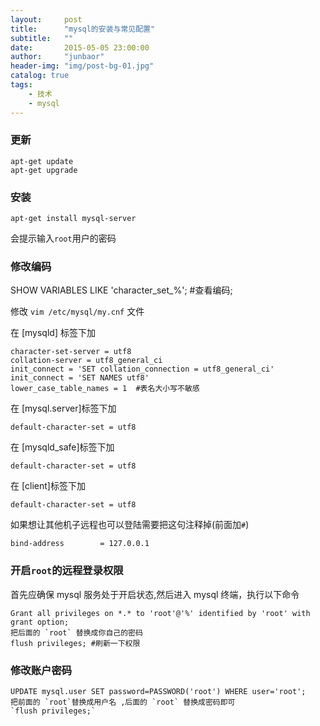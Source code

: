 ```yaml
---
layout:     post
title:      "mysql的安装与常见配置"
subtitle:   ""
date:       2015-05-05 23:00:00
author:     "junbaor"
header-img: "img/post-bg-01.jpg"
catalog: true
tags:
    - 技术
    - mysql
---
```


### 更新
```
apt-get update
apt-get upgrade
```

### 安装
`apt-get install mysql-server`

会提示输入`root`用户的密码

### 修改编码

SHOW VARIABLES LIKE 'character_set_%'; #查看编码;

修改 `vim /etc/mysql/my.cnf` 文件

在 [mysqld] 标签下加
```
character-set-server = utf8
collation-server = utf8_general_ci
init_connect = 'SET collation_connection = utf8_general_ci'
init_connect = 'SET NAMES utf8'
lower_case_table_names = 1  #表名大小写不敏感
```

在 [mysql.server]标签下加
```
default-character-set = utf8
```

在 [mysqld_safe]标签下加
```
default-character-set = utf8
```

在 [client]标签下加
```
default-character-set = utf8
```

如果想让其他机子远程也可以登陆需要把这句注释掉(前面加`#`)
```
bind-address        = 127.0.0.1
```

### 开启`root`的远程登录权限

首先应确保 mysql 服务处于开启状态,然后进入 mysql 终端，执行以下命令

```
Grant all privileges on *.* to 'root'@'%' identified by 'root' with grant option;
把后面的 `root` 替换成你自己的密码
flush privileges; #刷新一下权限
```

### 修改账户密码
```
UPDATE mysql.user SET password=PASSWORD('root') WHERE user='root';
把前面的 `root`替换成用户名 ,后面的 `root` 替换成密码即可
`flush privileges;`
```

